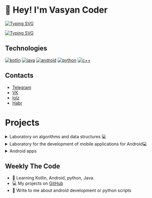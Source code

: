# 👋 Hey! I'm Vasyan Coder
[![Typing SVG](https://readme-typing-svg.herokuapp.com?font=Fira+Code&pause=1000&color=1E9257&center=true&width=435&lines=I'm+android+developer)](https://git.io/typing-svg)

[![Typing SVG](https://readme-typing-svg.herokuapp.com?font=Fira+Code&pause=1000&color=1A7AFF&center=true&width=435&lines=Welcome+:\))](https://git.io/typing-svg)

## Technologies
[![kotlin](https://img.shields.io/badge/-Kotlin-61DBFB?style=for-the-badge&labelColor=black&logo=kotlin&logoColor=5256ce)](#) [![java](https://img.shields.io/badge/-Java-ED8B00?style=for-the-badge&labelColor=black&logo=java&logoColor=1e9257)](#) [![android](https://img.shields.io/badge/-Android-1e9257?style=for-the-badge&labelColor=black&logo=android&logoColor=1e9257)](#) [![python](https://img.shields.io/badge/-Python-346998?style=for-the-badge&labelColor=black&logo=python&logoColor=346998)](#) [![c++](https://img.shields.io/badge/-C++-6092c7?style=for-the-badge&labelColor=black&logo=c%2b%2b&logoColor=6092c7)](#)



## Contacts
+ [Telegram](https://t.me/vasyan_coder)
+ [VK](https://vk.com/vasyan.coder)
+ [lolz](https://lolz.guru/members/5696348/)
+ [Habr](https://habr.com/ru/users/BacuJluu_AJlu6a6aeBu4/posts/)

# Projects

<details> 
  <summary>Laboratory on algorithms and data structures 💻</summary>
  <br/>
    <a href="https://github.com/vasyan-coder/GiphyTestApi"><img alt="" src="https://github-readme-stats.vercel.app/api/pin/?username=vasyan-coder&repo=Pyatiminutka-Project&theme=radical"/></a>
  <br/>
</details>

<details> 
  <summary>Laboratory for the development of mobile applications for Android💻</summary>
  <br/>
    <a href=""><img alt=""/></a>
  <br/>
</details>

<details> 
  <summary>Android apps</summary>
  <br/>
    <a href="https://github.com/vasyan-coder/GiphyTestApi"><img alt="https://github-readme-stats.vercel.app/api/pin/?username=vasyan-coder&repo=ShoppingList&theme=radical"/></a>
    <a href="https://github.com/vasyan-coder/ShoppingList"><img alt="https://github-readme-stats.vercel.app/api/pin/?username=vasyan-coder&repo=ShoppingList&theme=radical"/></a>
    <a href="https://github.com/vasyan-coder/Pyatiminutka-Project"><img alt="https://github-readme-stats.vercel.app/api/pin/?username=vasyan-coder&repo=Pyatiminutka-Project&theme=radical"/></a>
  <br/>
</details>

## Weekly The Code
+ 🔭 Learning Kotlin, Android, python, Java.
+ 💻 My projects on <a href="https://github.com/vasyan-coder">GitHub</a>
+ 💬 Write to me about android development or python scripts

